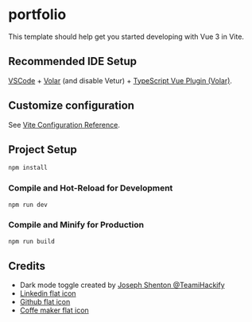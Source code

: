 # portfolio

This template should help get you started developing with Vue 3 in Vite.

## Recommended IDE Setup

[VSCode](https://code.visualstudio.com/) + [Volar](https://marketplace.visualstudio.com/items?itemName=Vue.volar) (and disable Vetur) + [TypeScript Vue Plugin (Volar)](https://marketplace.visualstudio.com/items?itemName=Vue.vscode-typescript-vue-plugin).

## Customize configuration

See [Vite Configuration Reference](https://vitejs.dev/config/).

## Project Setup

```sh
npm install
```

### Compile and Hot-Reload for Development

```sh
npm run dev
```

### Compile and Minify for Production

```sh
npm run build
```

## Credits
- Dark mode toggle created by [Joseph Shenton @TeamiHackify](https://codepen.io/JosephShenton/pen/YqVoJB)
- [Linkedin flat icon](https://www.flaticon.com/free-icons/linkedin)
- [Github flat icon](https://www.flaticon.com/free-icons/cat)
- [Coffe maker flat icon](https://www.flaticon.com/free-icons/coffee-maker)
